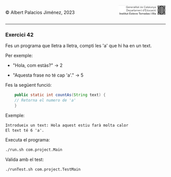 <div style="display: flex; width: 100%;">
    <div style="flex: 1; padding: 0px;">
        <p>© Albert Palacios Jiménez, 2023</p>
    </div>
    <div style="flex: 1; padding: 0px; text-align: right;">
        <img src="../../assets/ieti.png" height="32" alt="Logo de IETI" style="max-height: 32px;">
    </div>
</div>
<hr/>

### Exercici 42

Fes un programa que lletra a lletra, compti les 'a' que hi ha en un text.

Per exemple:

- "Hola, com estàs?" -> 2

- "Aquesta frase no té cap 'a'." -> 5

Fes la següent funció:
```java
    public static int countAs(String text) {
    // Retorna el numero de 'a'
    }
```

Exemple:
```text
Introdueix un text: Hola aquest estiu farà molta calor
El text té 6 'a'.
```

Executa el programa:
```bash
./run.sh com.project.Main
```

Valida amb el test:
```bash
./runTest.sh com.project.TestMain
```